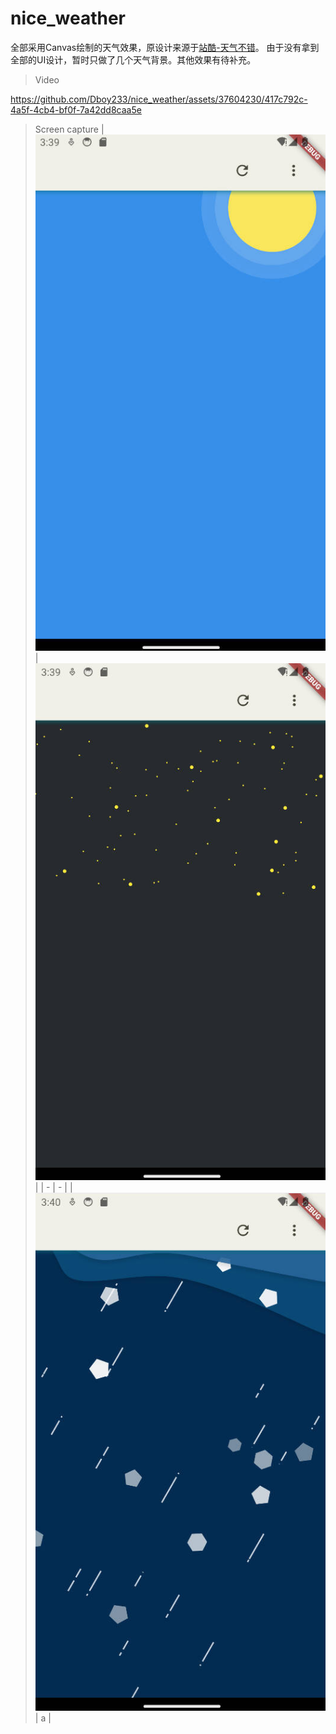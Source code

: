 # nice_weather

全部采用Canvas绘制的天气效果，原设计来源于[站酷-天气不错](https://www.zcool.com.cn/work/ZMjMzMDE5MDQ=.html)。
由于没有拿到全部的UI设计，暂时只做了几个天气背景。其他效果有待补充。

> Video

 https://github.com/Dboy233/nice_weather/assets/37604230/417c792c-4a5f-4cb4-bf0f-7a42dd8caa5e
 
> Screen capture
|  ![screen1](tmp/screen1.jpg) |  ![screen2](tmp/screen2.jpg) |
| - | - |
|  ![screen3](tmp/screen3.jpg) | a |







